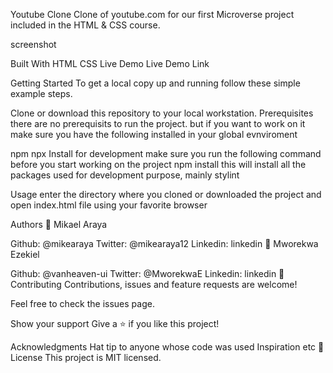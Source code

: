 Youtube Clone
Clone of youtube.com for our first Microverse project included in the HTML & CSS course.

screenshot

Built With
HTML
CSS
Live Demo
Live Demo Link

Getting Started
To get a local copy up and running follow these simple example steps.

Clone or download this repository to your local workstation.
Prerequisites
there are no prerequisits to run the project. but if you want to work on it make sure you have the following installed in your global evnviroment

npm
npx
Install
for development make sure you run the following command before you start working on the project npm install this will install all the packages used for development purpose, mainly stylint

Usage
enter the directory where you cloned or downloaded the project and open index.html file using your favorite browser

Authors
👤 Mikael Araya

Github: @mikearaya
Twitter: @mikearaya12
Linkedin: linkedin
👤 Mworekwa Ezekiel

Github: @vanheaven-ui
Twitter: @MworekwaE 
Linkedin: linkedin
🤝 Contributing
Contributions, issues and feature requests are welcome!

Feel free to check the issues page.

Show your support
Give a ⭐️ if you like this project!

Acknowledgments
Hat tip to anyone whose code was used
Inspiration
etc
📝 License
This project is MIT licensed.

